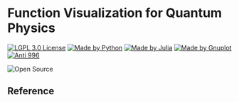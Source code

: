 # Function Visualization for Quantum Physics

[![LGPL 3.0 License](https://github.com/ConAntares/Temples/blob/master/Attachments/LicenseLGPL3.0.svg)](https://www.gnu.org/licenses/lgpl-3.0)
[![Made by Python](https://github.com/ConAntares/Temples/blob/master/Attachments/MadebyPython.svg)](https://www.python.org/)
[![Made by Julia](https://github.com/ConAntares/Temples/blob/master/Attachments/MadebyJulia.svg)](https://julialang.org/)
[![Made by Gnuplot](https://github.com/ConAntares/Temples/blob/master/Attachments/MadebyGnuplot.svg)](http://gnuplot.sourceforge.net/)
[![Anti 996](https://github.com/ConAntares/Temples/blob/master/Attachments/LinkNPL.svg)](https://996.icu)

![Open Source](https://github.com/ConAntares/Temples/blob/master/Attachments/OpenSource.svg)

## Reference